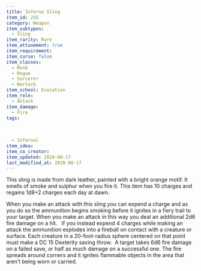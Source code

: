```yaml
---
title: Inferno Sling
item_id: 255
category: Weapon
item_subtypes:
  - Sling
item_rarity: Rare
item_attunement: true
item_requirement:
item_curse: false
item_classes:
  - Monk
  - Rogue
  - Sorcerer
  - Warlock
item_school: Evocation
item_role:
  - Attack
item_damage:
  - Fire
tags:
  
  
  
  - Infernal
item_idea:
item_co_creator:
item_updated: 2020-08-17
last_modified_at: 2020-08-17
---
```


This sling is made from dark leather, painted with a bright orange motif. It smells of smoke and sulphur when you fire it.
This item has 10 charges and regains 1d8+2 charges each day at dawn.

When you make an attack with this sling you can expend a charge and as you do so the ammunition begins smoking before it ignites in a fiery trail to your target. When you make an attack in this way you deal an additional 2d6 fire damage on a hit.  
If you instead expend 4 charges while making an attack the ammunition explodes into a fireball on contact with a creature or surface. Each creature in a 20-foot-radius sphere centered on that point must make a DC 15 Dexterity saving throw.  A target takes 6d6 fire damage on a failed save, or half as much damage on a successful one. The fire spreads around corners and it ignites flammable objects in the area that aren’t being worn or carried.
